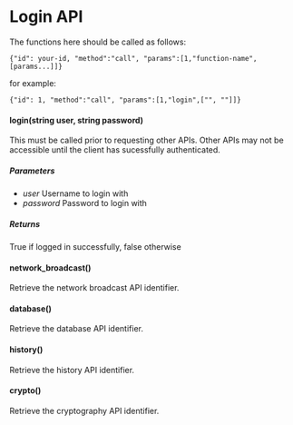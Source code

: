 Login API
=========

The functions here should be called as follows:

```
{"id": your-id, "method":"call", "params":[1,"function-name",[params...]]}
```

for example:
```
{"id": 1, "method":"call", "params":[1,"login",["", ""]]}
```


#### login(string user, string password)

This must be called prior to requesting other APIs.
Other APIs may not be accessible until the client has sucessfully authenticated.

##### Parameters
- *user* Username to login with
- *password* Password to login with

##### Returns

True if logged in successfully, false otherwise

<!--
#### block()

Retrieve the network block API indentifier.
-->

#### network_broadcast()

Retrieve the network broadcast API identifier.

#### database()

Retrieve the database API identifier.

#### history()

Retrieve the history API identifier.

<!--
#### network_node()

Retrieve the network node API identifier.
-->

#### crypto()

Retrieve the cryptography API identifier.

<!--
#### asset()

Retrieve the asset API identifier.
-->
